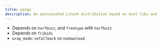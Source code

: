 ```yaml
---
title: pango
description: An opinionated Linux® distribution based on musl libc and toybox
---
```


- Depends on `harfbuzz`, and `freetype` with `harfbuzz`
- Depends on `fribidi`
- `wrap_mode`: `nofallback` vs `nodownload`
